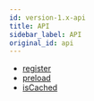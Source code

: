 ```yaml
---
id: version-1.x-api
title: API
sidebar_label: API
original_id: api
---
```


- [register](api-register.md)
- [preload](api-preload.md)
- [isCached](api-is-cached.md)